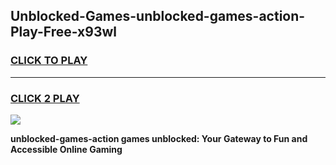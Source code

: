 
## Unblocked-Games-unblocked-games-action-Play-Free-x93wl
<h3>
<a href="https://premium76.site?title=unblocked-games-action&ref=18A1">CLICK TO PLAY</a></h3>
<hr>

<h3>
<a href="https://premium76.site?title=unblocked-games-action&ref=18A1">CLICK 2 PLAY</a>
  
</h3>

<a href="https://premium76.site?title=unblocked-games-action&ref=18A1"><img src="https://clearcache.store/games.png"></a>


**unblocked-games-action games unblocked: Your Gateway to Fun and Accessible Online Gaming**
